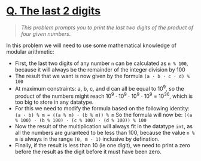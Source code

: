 # [Q. The last 2 digits](https://codeforces.com/group/6uhngucRCe/contest/429334/problem/Q)
> *This problem prompts you to print the last two digits of the product of four given numbers.*

In this problem we will need to use some mathematical knowledge of modular arithmetic:
+ First, the last two digits of any number ```n``` can be calculated as ```n % 100```, because it will always be the remainder of the integer division by 100
+ The result that we want is now given by the formula ```(a ⋅ b ⋅ c ⋅ d) % 100```
+ At maximum constraints: a, b, c, and d can all be equal to 10<sup>9</sup>, so the product of the numbers might reach 10<sup>9</sup> ⋅ 10<sup>9</sup> ⋅ 10<sup>9</sup> ⋅ 10<sup>9</sup> = 10<sup>36</sup>, which is too big to store in any datatype.
+ For this we need to modify the formula based on the following identity:
```(a ⋅ b) % m = ((a % m) ⋅ (b % m)) % m```
So the formula will now be:
```((a % 100) ⋅ (b % 100) ⋅ (c % 100) ⋅ (d % 100)) % 100```
+ Now the result of the multiplication will always fit in the datatype ```int```, as all the numbers are guranteed to be less than 100, because the value ```n % m``` is always in the range ```(0, m - 1)``` inclusive by defination.
+ Finally, if the result is less than 10 (ie one digit), we need to print a zero before the result as the digit before it must have been zero.